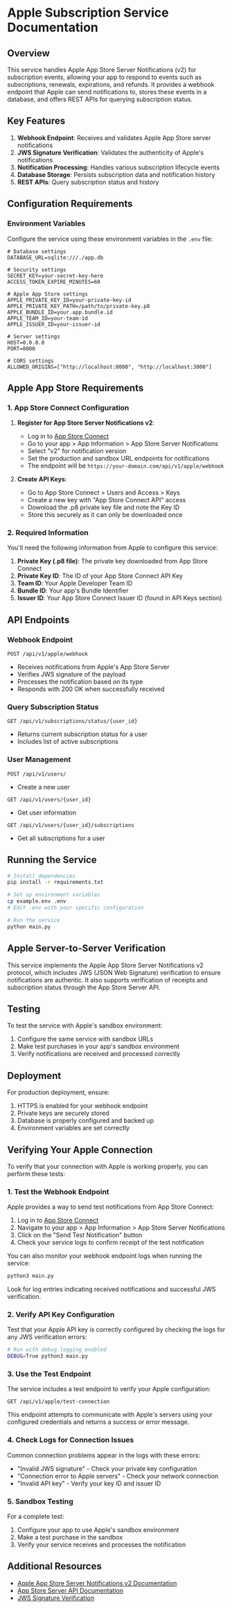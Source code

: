 # Apple Subscription Service Documentation

## Overview

This service handles Apple App Store Server Notifications (v2) for subscription events, allowing your app to respond to events such as subscriptions, renewals, expirations, and refunds. It provides a webhook endpoint that Apple can send notifications to, stores these events in a database, and offers REST APIs for querying subscription status.

## Key Features

1. **Webhook Endpoint**: Receives and validates Apple App Store server notifications
2. **JWS Signature Verification**: Validates the authenticity of Apple's notifications
3. **Notification Processing**: Handles various subscription lifecycle events
4. **Database Storage**: Persists subscription data and notification history
5. **REST APIs**: Query subscription status and history

## Configuration Requirements

### Environment Variables

Configure the service using these environment variables in the `.env` file:

```
# Database settings
DATABASE_URL=sqlite:///./app.db

# Security settings
SECRET_KEY=your-secret-key-here
ACCESS_TOKEN_EXPIRE_MINUTES=60

# Apple App Store settings
APPLE_PRIVATE_KEY_ID=your-private-key-id
APPLE_PRIVATE_KEY_PATH=/path/to/private-key.p8
APPLE_BUNDLE_ID=your.app.bundle.id
APPLE_TEAM_ID=your-team-id
APPLE_ISSUER_ID=your-issuer-id

# Server settings
HOST=0.0.0.0
PORT=8000

# CORS settings
ALLOWED_ORIGINS=["http://localhost:8000", "http://localhost:3000"]
```

## Apple App Store Requirements

### 1. App Store Connect Configuration

1. **Register for App Store Server Notifications v2**:
   - Log in to [App Store Connect](https://appstoreconnect.apple.com)
   - Go to your app > App Information > App Store Server Notifications
   - Select "v2" for notification version
   - Set the production and sandbox URL endpoints for notifications
   - The endpoint will be `https://your-domain.com/api/v1/apple/webhook`

2. **Create API Keys**:
   - Go to App Store Connect > Users and Access > Keys
   - Create a new key with "App Store Connect API" access
   - Download the .p8 private key file and note the Key ID
   - Store this securely as it can only be downloaded once

### 2. Required Information

You'll need the following information from Apple to configure this service:

1. **Private Key (.p8 file)**: The private key downloaded from App Store Connect
2. **Private Key ID**: The ID of your App Store Connect API Key
3. **Team ID**: Your Apple Developer Team ID
4. **Bundle ID**: Your app's Bundle Identifier
5. **Issuer ID**: Your App Store Connect Issuer ID (found in API Keys section)

## API Endpoints

### Webhook Endpoint

```
POST /api/v1/apple/webhook
```
- Receives notifications from Apple's App Store Server
- Verifies JWS signature of the payload
- Processes the notification based on its type
- Responds with 200 OK when successfully received

### Query Subscription Status

```
GET /api/v1/subscriptions/status/{user_id}
```
- Returns current subscription status for a user
- Includes list of active subscriptions

### User Management

```
POST /api/v1/users/
```
- Create a new user

```
GET /api/v1/users/{user_id}
```
- Get user information

```
GET /api/v1/users/{user_id}/subscriptions
```
- Get all subscriptions for a user

## Running the Service

```bash
# Install dependencies
pip install -r requirements.txt

# Set up environment variables
cp example.env .env
# Edit .env with your specific configuration

# Run the service
python main.py
```

## Apple Server-to-Server Verification

This service implements the Apple App Store Server Notifications v2 protocol, which includes JWS (JSON Web Signature) verification to ensure notifications are authentic. It also supports verification of receipts and subscription status through the App Store Server API.

## Testing

To test the service with Apple's sandbox environment:

1. Configure the same service with sandbox URLs
2. Make test purchases in your app's sandbox environment
3. Verify notifications are received and processed correctly

## Deployment

For production deployment, ensure:

1. HTTPS is enabled for your webhook endpoint
2. Private keys are securely stored
3. Database is properly configured and backed up
4. Environment variables are set correctly

## Verifying Your Apple Connection

To verify that your connection with Apple is working properly, you can perform these tests:

### 1. Test the Webhook Endpoint

Apple provides a way to send test notifications from App Store Connect:

1. Log in to [App Store Connect](https://appstoreconnect.apple.com)
2. Navigate to your app > App Information > App Store Server Notifications
3. Click on the "Send Test Notification" button
4. Check your service logs to confirm receipt of the test notification

You can also monitor your webhook endpoint logs when running the service:

```bash
python3 main.py
```

Look for log entries indicating received notifications and successful JWS verification.

### 2. Verify API Key Configuration

Test that your Apple API key is correctly configured by checking the logs for any JWS verification errors:

```bash
# Run with debug logging enabled
DEBUG=True python3 main.py
```

### 3. Use the Test Endpoint

The service includes a test endpoint to verify your Apple configuration:

```
GET /api/v1/apple/test-connection
```

This endpoint attempts to communicate with Apple's servers using your configured credentials and returns a success or error message.

### 4. Check Logs for Connection Issues

Common connection problems appear in the logs with these errors:
- "Invalid JWS signature" - Check your private key configuration
- "Connection error to Apple servers" - Check your network connection
- "Invalid API key" - Verify your key ID and issuer ID

### 5. Sandbox Testing

For a complete test:
1. Configure your app to use Apple's sandbox environment
2. Make a test purchase in the sandbox
3. Verify your service receives and processes the notification

## Additional Resources

- [Apple App Store Server Notifications v2 Documentation](https://developer.apple.com/documentation/appstoreservernotifications)
- [App Store Server API Documentation](https://developer.apple.com/documentation/appstoreserverapi)
- [JWS Signature Verification](https://developer.apple.com/documentation/appstoreservernotifications/responsebodyv2decodedpayload)
